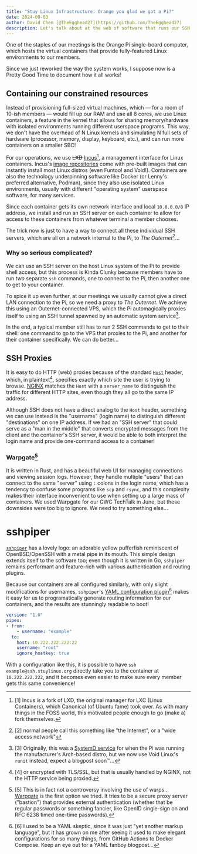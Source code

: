 ```yaml
---
title: "Stuy Linux Infrastructure: Orange you glad we got a Pi?"
date: 2024-09-03
author: David Chen [@TheEgghead27](https://github.com/TheEgghead27)
description: Let's talk about at the web of software that runs our SSH network!
---
```


One of the staples of our meetings is the Orange Pi single-board computer, 
which hosts the virtual containers that provide fully-featured Linux 
environments to our members.

Since we just reworked the way the system works, I suppose now is a Pretty Good
Time to document how it all works!

## Containing our constrained resources
Instead of provisioning full-sized virtual machines, which — for a room of 
10-ish members — would fill up our RAM and use all 8 cores, we use Linux 
containers, a feature in the kernel that allows for sharing memory/hardware 
with isolated environments running different userspace programs. This way, we 
don't have the overhead of N Linux kernels and simulating N full sets of 
hardware (processor, memory, display, keyboard, etc.), and can run more 
containers on a smaller SBC!

For our operations, we use ~~LXD~~ 
[Incus](https://linuxcontainers.org/incus/)[^1], a management interface for 
Linux containers. Incus's [image 
repositories](https://images.linuxcontainers.org/) come with pre-built images 
that can instantly install most Linux distros (even Funtoo! and Void!). 
Containers are also the technology underpinning software like Docker (or 
Lenny's preferred alternative, Podman), since they also use isolated Linux 
environments, usually with different "operating system" userspace software, for 
many services.

[^1]: [1] Incus is a fork of LXD, the original manager for LXC (Linux 
Containers), which Canonical (of Ubuntu fame) took over. As with many things in 
the FOSS world, this motivated people enough to go (make a) fork themselves.

Since each container gets its own network interface and local `10.0.0.0/8` IP 
address, we install and run an SSH server on each container to allow for access 
to these containers from whatever terminal a member chooses.

The trick now is just to have a way to connect all these individual SSH 
servers, which are all on a network internal to the Pi, to _The Outernet_[^2]...

[^2]: [2] normal people call this something like "the Internet", or a "wide 
access network"

### Why so ~~serious~~ complicated?
We can use an SSH server on the host Linux system of the Pi to provide shell 
access, but this process is Kinda Clunky because members have to run _two_ 
separate `ssh` commands, one to connect to the Pi, then another one to get to 
your container.

To spice it up even further, at our meetings we usually cannot give a direct 
LAN connection to the Pi, so we need a proxy to _The Outernet_. We achieve this 
using an Outernet-connected VPS, which the Pi automagically proxies itself to 
using an SSH tunnel spawned by an automatic system service[^3].

[^3]: [3] Originally, this was a [SystemD service](/posts/services-systemd/) 
for when the Pi was running the manufacturer's Arch-based distro, but we now 
use Void Linux's `runit` instead, expect a blogpost soon:tm:...

In the end, a typical member still has to run 2 SSH commands to get to their 
shell: one command to go to the VPS that proxies to the Pi, and another for 
their container specifically. We can do better...

## SSH Proxies
It is easy to do HTTP (web) proxies because of the standard 
[`Host`](https://developer.mozilla.org/en-US/docs/Web/HTTP/Headers/Host) 
header, which, in plaintext[^4], specifies exactly which site the user is 
trying to browse.  [NGINX](/posts/ssl_websockets/) matches the `Host` with a 
`server_name` to distinguish the traffic for different HTTP sites, even though 
they all go to the same IP address.

[^4]: [4] or encrypted with TLS/SSL, but that is usually handled by NGINX, not 
the HTTP service being proxied.

Although SSH does not have a direct analog to the `Host` header, something we 
can use instead is the "username" (login name) to distinguish different 
"destinations" on one IP address. If we had an "SSH server" that could serve as 
a "man in the middle" that converts encrypted messages from the client and the 
container's SSH server, it would be able to both interpret the login name and 
provide one-command access to a container!

### Warpgate[^5]
[^5]: [5] This is in fact not a controversy involving the use of warps...
[Warpgate](https://github.com/warp-tech/warpgate) is the first option we tried. 
It tries to be a secure proxy server ("bastion") that provides external 
authentication (whether that be regular passwords or something fancier, like 
OpenID single-sign on and RFC 6238 timed one-time passwords).

It is written in Rust, and has a beautiful web UI for managing connections and 
viewing session logs. However, they handle multiple "users" that can connect to 
the same "server" using `:` colons in the login name, which has a tendency to 
confuse some programs like `scp` and `rsync`, and this complexity makes their 
interface inconvenient to use when setting up a large mass of containers. We 
used Warpgate for our GWC TechTalk in June, but these downsides were too big to 
ignore. We need to try something else...

# sshpiper
[`sshpiper`](https://github.com/tg123/sshpiper) has a lovely logo: an adorable 
yellow pufferfish reminiscent of OpenBSD/OpenSSH with a metal pipe in its 
mouth. This simple design extends itself to the software too; even though it is 
written in Go, `sshpiper` remains performant and feature-rich with various 
authentication and routing plugins.

Because our containers are all configured similarly, with only slight 
modifications for usernames, `sshpiper`'s [YAML configuration 
plugin](https://github.com/tg123/sshpiper/tree/master/plugin/yaml)[^6] makes it 
easy for us to programatically generate routing information for our containers, 
and the results are stunningly readable to boot!

```yaml
version: "1.0"
pipes:
- from:
    - username: "example"
  to:
    host: 10.222.222.222:22
    username: "root"
    ignore_hostkey: true

```

With a configuration like this, it is possible to have `ssh 
example@ssh.stuylinux.org` directly take you to the container at 
`10.222.222.222`, and it becomes even easier to make sure every member gets 
this same convenience!

[^6]: [6] I used to be a YAML skeptic, since it was just "yet another markup 
language", but it has grown on me after seeing it used to make elegant 
configurations for so many things, from GitHub Actions to Docker Compose. Keep 
an eye out for a YAML fanboy blogpost...
